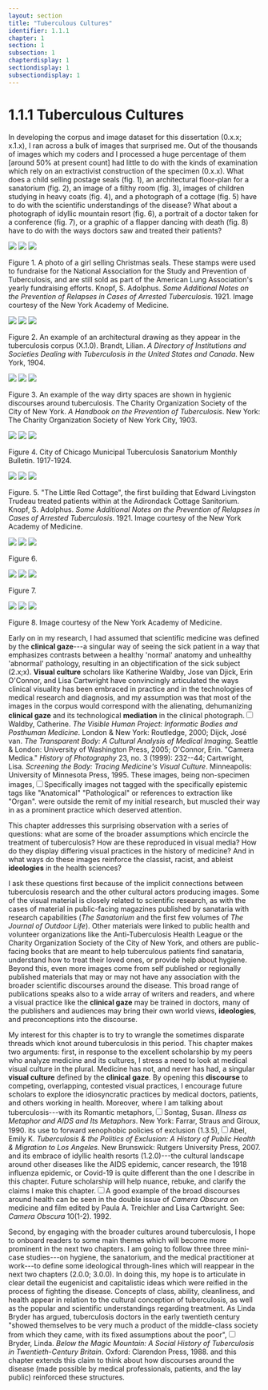 ```yaml
---
layout: section
title: "Tuberculous Cultures"
identifier: 1.1.1
chapter: 1
section: 1
subsection: 1
chapterdisplay: 1
sectiondisplay: 1
subsectiondisplay: 1
---
```


# 1.1.1 Tuberculous Cultures

In developing the corpus and image dataset for this dissertation (0.x.x; x.1.x), I ran across a bulk of images that surprised me. <span class="opaque-lines">Out of the thousands of images which my coders and I processed a huge percentage of them [around 50% at present count] had little to do with the kinds of examination which rely on an extractivist construction of the specimen</span> (0.x.x). What does a <span class="opaque-lines">child selling postage seals </span>(fig. 1), an architectural floor-plan for a sanatorium (fig. 2), an image of a filthy room (fig. 3), <span class="opaque-lines"><span class="partial-lines">images of children studying in heavy coats</span></span> (fig. 4), and a photograph of a cottage (fig. 5) have to do with the scientific understandings of the disease? What about a photograph of idyllic mountain resort (fig. 6), a portrait of a doctor taken for a conference (fig. 7), or a graphic of a flapper dancing with death (fig. 8) <span class="partial-lines">have to do with the ways doctors saw and treated their patients</span>? 

<img id="Knopf_1922_0003_Cropped" class="opaque" src="{{ site.baseurl }}/assets/items/Knopf_1922_0003_Cropped_opaque.jpg">

<img id="Knopf_1922_0003_Cropped" class="transparent" src="{{ site.baseurl }}/assets/items/Knopf_1922_0003_Cropped.jpg">

<img id="-Knopf_1922_0003_Cropped" class="partially-opaque" src="{{ site.baseurl }}/assets/items/Knopf_1922_0003_Cropped_partial.jpg">

Figure 1. A photo of a girl selling Christmas seals. These stamps were used to fundraise for the National Association for the Study and Prevention of Tuberculosis, and are still sold as part of the American Lung Association's yearly fundraising efforts. Knopf, S. Adolphus. *Some Additional Notes on the Prevention of Relapses in Cases of Arrested Tuberculosis*. 1921. Image courtesy of the New York Academy of Medicine.

<img id="Brandt_ADirectoryofInstitutionsa_1904_106" class="opaque" src="{{ site.baseurl }}/assets/items/Brandt_ADirectoryofInstitutionsa_1904_106.jpg">

<img id="Brandt_ADirectoryofInstitutionsa_1904_106" class="transparent" src="{{ site.baseurl }}/assets/items/Brandt_ADirectoryofInstitutionsa_1904_106.jpg">

<img id="Brandt_ADirectoryofInstitutionsa_1904_106" class="partially-opaque" src="{{ site.baseurl }}/assets/items/Brandt_ADirectoryofInstitutionsa_1904_106.jpg">

Figure  2. An example of an architectural drawing as they appear in the tuberculosis corpus (X.1.0). Brandt, Lilian. *A Directory of Institutions and Societies Dealing with Tuberculosis in the United States and Canada*. New York, 1904.

<img id="CharityOrganiza_AHandbookonthePreventiono_1903_350" class="opaque" src="{{ site.baseurl }}/assets/items/CharityOrganiza_AHandbookonthePreventiono_1903_350.jpg">

<img id="CharityOrganiza_AHandbookonthePreventiono_1903_350" class="transparent" src="{{ site.baseurl }}/assets/items/CharityOrganiza_AHandbookonthePreventiono_1903_350.jpg">

<img id="CharityOrganiza_AHandbookonthePreventiono_1903_350" class="partially-opaque" src="{{ site.baseurl }}/assets/items/CharityOrganiza_AHandbookonthePreventiono_1903_350.jpg">

Figure 3. An example of the way dirty spaces are shown in hygienic discourses around tuberculosis. The Charity Organization Society of the City of New York. *A Handbook on the Prevention of Tuberculosis*. New York: The Charity Organization Society of New York City, 1903.

<img id="CharityOrganiza_AHandbookonthePreventiono_1903_350" class="opaque" src="{{ site.baseurl }}/assets/items/CityofChicagoMunicipalTub1-4_1917-1924_358_opaque.jpg">

<img id="CharityOrganiza_AHandbookonthePreventiono_1903_350" class="transparent" src="{{ site.baseurl }}/assets/items/CityofChicagoMunicipalTub1-4_1917-1924_358.jpg">

<img id="CharityOrganiza_AHandbookonthePreventiono_1903_350" class="partially-opaque" src="{{ site.baseurl }}/assets/items/CityofChicagoMunicipalTub1-4_1917-1924_358_partial.jpg">

Figure 4. City of Chicago Municipal Tuberculosis Sanatorium Monthly Bulletin. 1917-1924.

<img id="Knopf_1922_0001_Cropped" class="opaque" src="{{ site.baseurl }}/assets/items/Knopf_1922_0001_Cropped.jpg">

<img id="Knopf_1922_0001_Cropped" class="transparent" src="{{ site.baseurl }}/assets/items/Knopf_1922_0001_Cropped.jpg">

<img id="Knopf_1922_0001_Cropped" class="partially-opaque" src="{{ site.baseurl }}/assets/items/Knopf_1922_0001_Cropped.jpg">

Figure. 5. "The Little Red Cottage", the first building that Edward Livingston Trudeau treated patients within at the Adirondack Cottage Sanitorium. Knopf, S. Adolphus. *Some Additional Notes on the Prevention of Relapses in Cases of Arrested Tuberculosis*. 1921. Image courtesy of the New York Academy of Medicine.

<img id="TheBritishJournalofTuberc5_1911_61" class="opaque" src="{{ site.baseurl }}/assets/items/TheBritishJournalofTuberc5_1911_61.jpg">

<img id="TheBritishJournalofTuberc5_1911_61" class="transparent" src="{{ site.baseurl }}/assets/items/TheBritishJournalofTuberc5_1911_61.jpg">

<img id="TheBritishJournalofTuberc5_1911_61" class="partially-opaque" src="{{ site.baseurl }}/assets/items/TheBritishJournalofTuberc5_1911_61.jpg">

Figure 6.

<img id="AmericanIntlCongressonTB_1904_376" class="opaque" src="{{ site.baseurl }}/assets/items/AmericanIntlCongressonTB_1904_376.jpg">

<img id="AmericanIntlCongressonTB_1904_376" class="transparent" src="{{ site.baseurl }}/assets/items/AmericanIntlCongressonTB_1904_376.jpg">

<img id="AmericanIntlCongressonTB_1904_376" class="partially-opaque" src="{{ site.baseurl }}/assets/items/AmericanIntlCongressonTB_1904_376.jpg">

Figure 7.

<img id="Knopf_AlarmingIncrease_1927_p15" class="opaque" src="{{ site.baseurl }}/assets/items/Knopf_AlarmingIncrease_1927_p15.jpg">

<img id="Knopf_AlarmingIncrease_1927_p15" class="transparent" src="{{ site.baseurl }}/assets/items/Knopf_AlarmingIncrease_1927_p15.jpg">

<img id="Knopf_AlarmingIncrease_1927_p15" class="partially-opaque" src="{{ site.baseurl }}/assets/items/Knopf_AlarmingIncrease_1927_p15.jpg">

Figure 8. Image courtesy of the New York Academy of Medicine.

Early on in my research, I had assumed that scientific medicine was defined by the <span data-tooltip aria-haspopup="true" class="has-tip" data-disable-hover="false" tabindex="1" title="The clinical gaze is an ocular practice formulated in post-revolutionary France, and describes the way doctors are trained to see their patients. As described by Michel Foucault, doctors were trained to see symptoms of disease as aberrant phenomena, which could be noticed when imagined in relation to an idealized human anatomy."><b>clinical gaze</b></span>---a singular way of seeing the sick patient in a way that emphasizes contrasts between a healthy 'normal' anatomy and unhealthy 'abnormal' pathology, resulting in an objectification of the sick subject (2.x;x). <span data-tooltip aria-haspopup="true" class="has-tip" data-disable-hover="false" tabindex="1" title="Visual culture is an interdisciplinary field of research that examines the ways culture produces and enforces certain viewing practices. This field looks to understand how vision is itself dependent on different historical, ideological, and cultural assumptions."><b>Visual culture</b></span> scholars like Katherine Waldby, Jose van Djick, Erin O'Connor, and Lisa Cartwright have convincingly articulated the ways clinical visuality has been embraced in practice and in the technologies of medical research and diagnosis, and my assumption was that most of the images in the corpus would correspond with the alienating, dehumanizing <span data-tooltip aria-haspopup="true" class="has-tip" data-disable-hover="false" tabindex="1" title="The clinical gaze is an ocular practice formulated in post-revolutionary France, and describes the way doctors are trained to see their patients. As described by Michel Foucault, doctors were trained to see symptoms of disease as aberrant phenomena, which could be noticed when imagined in relation to an idealized human anatomy."><b>clinical gaze</b></span> and its technological <span data-tooltip aria-haspopup="true" class="has-tip" data-disable-hover="false" tabindex="1" title="Mediation, as I use it, refers to the technologies and practices that inscribe and describe phenomena or communicate messages. These are intermediary technologies which help index, and through that index, communicate knowledge between subjects."><b>mediation</b></span> in the clinical photograph.<label for="sn-1" class="margin-toggle sidenote-number"></label><input type="checkbox" id="sn-1" class="margin-toggle"><span class="sidenote">Waldby, Catherine. *The Visible Human Project: Informatic Bodies and Posthuman Medicine*. London & New York: Routledge, 2000; Dijck, José van. *The Transparent Body: A Cultural Analysis of Medical Imaging*. Seattle & London: University of Washington Press, 2005; O'Connor, Erin. "Camera Medica." *History of Photography* 23, no. 3 (1999): 232--44; Cartwright, Lisa. *Screening the Body: Tracing Medicine's Visual Culture*. Minneapolis: University of Minnesota Press, 1995.</span> These images, being non-specimen images,<label for="sn-2" class="margin-toggle sidenote-number"></label><input type="checkbox" id="sn-2" class="margin-toggle"><span class="sidenote">Specifically images not tagged with the specifically epistemic tags like "Anatomical" "Pathological" or references to extraction like "Organ".</span> were outside the remit of my initial research, but muscled their way in as a prominent practice which deserved attention.

This chapter addresses this surprising observation with a series of questions: what are some of the broader assumptions which encircle the treatment of tuberculosis? How are these reproduced in visual media? How do they display differing visual practices in the history of medicine? And in what ways do these images reinforce the classist, racist, and ableist <span data-tooltip aria-haspopup="true" class="has-tip" data-disable-hover="false" tabindex="1" title="Ideology refers to the implicitly assumed knowledge which is taken for granted in a given culture. My use of the term 'ideology' is informed by Louis Althusser's view of ideology as being inscribed by cultural and state actors, but I work to keep space in to understand that these ideologies are historical and cultural (and thus subject to change)."><b>ideologies</b></span> in the health sciences?

I ask these questions first because of the implicit connections between tuberculosis research and the other cultural actors producing images. Some of the visual material is closely related to scientific research, as with the cases of material in public-facing magazines published by sanataria with research capabilities (*The Sanatorium* and the first few volumes of *The Journal of Outdoor Life*). Other materials were linked to public health and volunteer organizations like the Anti-Tuberculosis Health League or the Charity Organization Society of the City of New York, and others are public-facing books that are meant to help tuberculous patients find sanataria, understand how to treat their loved ones, or provide help about hygiene. Beyond this, even more images come from self published or regionally published materials that may or may not have any association with the broader scientific discourses around the disease.  This broad range of publications speaks also to a wide array of writers and readers, and where a visual practice like the <span data-tooltip aria-haspopup="true" class="has-tip" data-disable-hover="false" tabindex="1" title="The clinical gaze is an ocular practice formulated in post-revolutionary France, and describes the way doctors are trained to see their patients. As described by Michel Foucault, doctors were trained to see symptoms of disease as aberrant phenomena, which could be noticed when imagined in relation to an idealized human anatomy."><b>clinical gaze</b></span> may be trained in doctors, many of the publishers and audiences may bring their own world views, <span data-tooltip aria-haspopup="true" class="has-tip" data-disable-hover="false" tabindex="1" title="Ideology refers to the implicitly assumed knowledge which is taken for granted in a given culture. My use of the term 'ideology' is informed by Louis Althusser's view of ideology as being inscribed by cultural and state actors, but I work to keep space in to understand that these ideologies are historical and cultural (and thus subject to change)."><b>ideologies</b></span>, and preconceptions into the discourse.

My interest for this chapter is to try to wrangle the sometimes disparate threads which knot around tuberculosis in this period. This chapter makes two arguments: first, in response to the excellent scholarship by my peers who analyze medicine and its cultures, I stress a need to look at medical visual culture in the plural. Medicine has not, and never has had, a singular <span data-tooltip aria-haspopup="true" class="has-tip" data-disable-hover="false" tabindex="1" title="Visual culture is an interdisciplinary field of research that examines the ways culture produces and enforces certain viewing practices. This field looks to understand how vision is itself dependent on different historical, ideological, and cultural assumptions."><b>visual culture</b></span> defined by the <span data-tooltip aria-haspopup="true" class="has-tip" data-disable-hover="false" tabindex="1" title="The clinical gaze is an ocular practice formulated in post-revolutionary France, and describes the way doctors are trained to see their patients. As described by Michel Foucault, doctors were trained to see symptoms of disease as aberrant phenomena, which could be noticed when imagined in relation to an idealized human anatomy."><b>clinical gaze</b></span>. By opening this <span data-tooltip aria-haspopup="true" class="has-tip" data-disable-hover="false" tabindex="1" title="I use discourse to refer to the academic conversations happening between scientists and the ways this informs other subject's knowledge of certain phenomena. Discourse here is indebted to Michel Foucault's conception of power, as being built from the disciplinary conversations and the desire to make natural phenomena fit within the assumed metrics by which that phenomena was measured."><b>discourse</b></span> to competing, overlapping, contested visual practices, I encourage future scholars to explore the idiosyncratic practices by medical doctors, patients, and others working in health. Moreover, where I am talking about tuberculosis---with its Romantic metaphors,<label for="sn-3" class="margin-toggle sidenote-number"></label><input type="checkbox" id="sn-3" class="margin-toggle"><span class="sidenote">Sontag, Susan. *Illness as Metaphor and AIDS and Its Metaphors*. New York: Farrar, Straus and Giroux, 1990.</span>  its use to forward xenophobic policies of exclusion (1.3.5),<label for="sn-4" class="margin-toggle sidenote-number"></label><input type="checkbox" id="sn-4" class="margin-toggle"><span class="sidenote">Abel, Emily K. *Tuberculosis & the Politics of Exclusion: A History of Public Health & Migration to Los Angeles*. New Brunswick: Rutgers University Press, 2007.</span> and its embrace of idyllic health resorts (1.2.0)---the cultural landscape around other diseases like the AIDS epidemic, cancer research, the 1918 influenza epidemic, or Covid-19 is quite different than the one I describe in this chapter. Future scholarship will help nuance, rebuke, and clarify the claims I make this chapter.<label for="sn-5" class="margin-toggle sidenote-number"></label><input type="checkbox" id="sn-5" class="margin-toggle"><span class="sidenote">A good example of the broad discourses around health can be seen in the double issue of *Camera Obscura* on medicine and film edited by Paula A. Treichler and Lisa Cartwright. See: *Camera Obscura* 10(1-2). 1992.</span> 

Second, by engaging with the broader cultures around tuberculosis, I hope to onboard readers to some main themes which will become more prominent in the next two chapters. I am going to follow three three mini-case studies---on hygiene, the sanatorium, and the medical practitioner at work---to define some ideological through-lines which will reappear in the next two chapters (2.0.0; 3.0.0). In doing this, my hope is to articulate in clear detail the eugenicist and capitalistic ideas which were reified in the process of fighting the disease. Concepts of class, ability, cleanliness, and health appear in relation to the cultural conception of tuberculosis, as well as the popular and scientific understandings regarding treatment. As Linda Bryder has argued, tuberculosis doctors in the early twentieth century "showed themselves to be very much a product of the middle-class society from which they came, with its fixed assumptions about the poor",<label for="sn-6" class="margin-toggle sidenote-number"></label><input type="checkbox" id="sn-6" class="margin-toggle"><span class="sidenote">Bryder, Linda. *Below the Magic Mountain: A Social History of Tuberculosis in Twentieth-Century Britain*. Oxford: Clarendon Press, 1988.</span> and this chapter extends this claim to think about how discourses around the disease (made possible by medical professionals, patients, and the lay public) reinforced these structures.

<script>
  // Function to show elements based on class
  function showElements(className) {
    const elements = document.querySelectorAll('.' + className);
    elements.forEach(element => {
      element.style.display = 'block';
    });
  }
 
  // Function to hide elements based on class
  function hideElements(className) {
    const elements = document.querySelectorAll('.' + className);
    elements.forEach(element => {
      element.style.display = 'none';
    });
  }
 
  // Function to apply text styling
  function applyTextStyling(opaque, transparent, partiallyOpaque) {
    const opaqueSpans = document.querySelectorAll('.opaque-lines');
    const partialSpans = document.querySelectorAll('.partial-lines');
 
    opaqueSpans.forEach(span => {
      span.style.backgroundColor = opaque ? 'black' : 'transparent';
      span.style.color = opaque ? 'black' : 'inherit';
    });
 
    partialSpans.forEach(span => {
      span.style.textDecoration = partiallyOpaque ? 'line-through' : 'none';
    });
  }
 
  // Event listeners for image buttons
  document.getElementById('opaqueBtn').addEventListener('click', function() {
    showElements('opaque');
    hideElements(['transparent', 'partially-opaque']);
    applyTextStyling(true, false, false);
  });
 
  document.getElementById('transparentBtn').addEventListener('click', function() {
    showElements('transparent');
    hideElements(['opaque', 'partially-opaque']);
    applyTextStyling(false, true, false);
  });
 
  document.getElementById('partiallyOpaqueBtn').addEventListener('click', function() {
    showElements('partially-opaque');
    hideElements(['opaque', 'transparent']);
    applyTextStyling(false, false, true);
  });
</script>